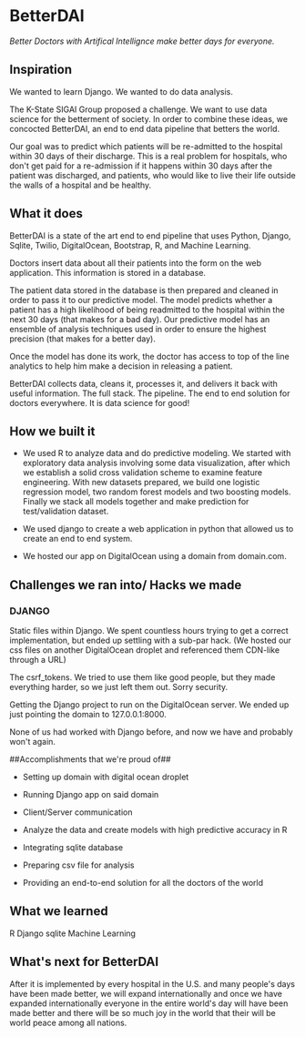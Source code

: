# BetterDAI #

*Better Doctors with Artifical Intellignce make better days for everyone.*

## Inspiration ##
We wanted to learn Django. We wanted to do data analysis.

The K-State SIGAI Group proposed a challenge. We want to use data science for the betterment of society. In order to combine these ideas, we concocted BetterDAI, an end to end data pipeline that betters the world.

Our goal was to predict which patients will be re-admitted to the hospital within 30 days of their discharge. This is a real problem for hospitals, who don't get paid for a re-admission if it happens within 30 days after the patient was discharged, and patients, who would like to live their life outside the walls of a hospital and be healthy.

## What it does ##
BetterDAI is a state of the art end to end pipeline that uses Python, Django, Sqlite, Twilio, DigitalOcean, Bootstrap, R, and Machine Learning.

Doctors insert data about all their patients into the form on the web application. This information is stored in a database.

The patient data stored in the database is then prepared and cleaned in order to pass it to our predictive model. The model predicts whether a patient has a high likelihood of being readmitted to the hospital within the next 30 days (that makes for a bad day). Our predictive model has an ensemble of analysis techniques used in order to ensure the highest precision (that makes for a better day).

Once the model has done its work, the doctor has access to top of the line analytics to help him make a decision in releasing a patient.

BetterDAI collects data, cleans it, processes it, and delivers it back with useful information. The full stack. The pipeline. The end to end solution for doctors everywhere. It is data science for good!

## How we built it ##

* We used R to analyze data and do predictive modeling. We started with exploratory data analysis involving some data visualization, after which we establish a solid cross validation scheme to examine feature engineering. With new datasets prepared, we build one logistic regression model, two random forest models and two boosting models. Finally we stack all models together and make prediction for test/validation dataset.  

* We used django to create a web application in python that allowed us to create an end to end system.

* We hosted our app on DigitalOcean using a domain from domain.com.

## Challenges we ran into/ Hacks we made ##

### DJANGO ###

Static files within Django. We spent countless hours trying to get a correct implementation, but ended up settling with a sub-par hack. (We hosted our css files on another DigitalOcean droplet and referenced them CDN-like through a URL)

The csrf_tokens. We tried to use them like good people, but they made everything harder, so we just left them out. Sorry security.

Getting the Django project to run on the DigitalOcean server. We ended up just pointing the domain to 127.0.0.1:8000.

None of us had worked with Django before, and now we have and probably won't again.

##Accomplishments that we're proud of##

* Setting up domain with digital ocean droplet

* Running Django app on said domain

* Client/Server communication

* Analyze the data and create models with high predictive accuracy in R

* Integrating sqlite database

* Preparing csv file for analysis

* Providing an end-to-end solution for all the doctors of the world

## What we learned ##
R Django sqlite Machine Learning

## What's next for BetterDAI ##
After it is implemented by every hospital in the U.S. and many people's days have been made better, we will expand internationally and once we have expanded internationally everyone in the entire world's day will have been made better and there will be so much joy in the world that their will be world peace among all nations.
